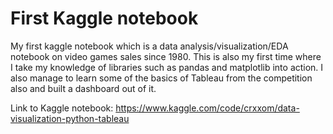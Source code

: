 # First Kaggle notebook

My first kaggle notebook which is a data analysis/visualization/EDA notebook on video games sales since 1980. This is also my first time where I take my knowledge of libraries such as pandas and matplotlib into action. 
I also manage to learn some of the basics of Tableau from the competition also and built a dashboard out of it.

Link to Kaggle notebook: https://www.kaggle.com/code/crxxom/data-visualization-python-tableau
